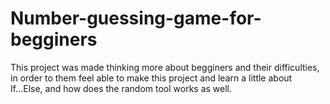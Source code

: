 # Number-guessing-game-for-begginers
This project was made thinking more about begginers and their difficulties, in order to them feel able to make this project and learn a little about If...Else, and how does the random tool works as well.
